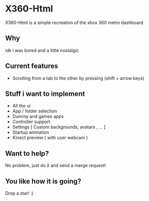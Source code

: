 # X360-Html
X360-Html is a simple recreation of the xbox 360 metro dashboard

## Why
idk i was bored and a little nostalgic

## Current features

- Scrolling from a tab to the other by pressing (shift + arrow keys)

## Stuff i want to implement
- All the ui
- App / folder selection
- Dummy and games apps
- Controller support
- Settings [ Custom backgrounds, avatars , ... ]
- Startup animation
- Kinect preview ( with user webcam )

## Want to help?
No problem, just do it and send a merge request!

## You like how it is going?
Drop a star! :)